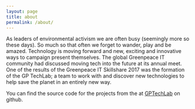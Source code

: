 ```yaml
---
layout: page
title: about
permalink: /about/
---
```


As leaders of environmental activism we are often busy (seemingly more so these days). So much so that often we forget to wander, play and be amazed. Technology is moving forward and new, exciting and innovative ways to campaign present themselves. The global Greenpeace IT community had discussed moving tech into the future at its annual meet. One of the results of the Greenpeace IT Skillshare 2017 was the formation of the GP TechLab; a team to work with and discover new technologies to help save the planet in an entirely new way.

You can find the source code for the projects from the <TL> at <a href='https://github.com/gptechlab'>GPTechLab</a> on github.